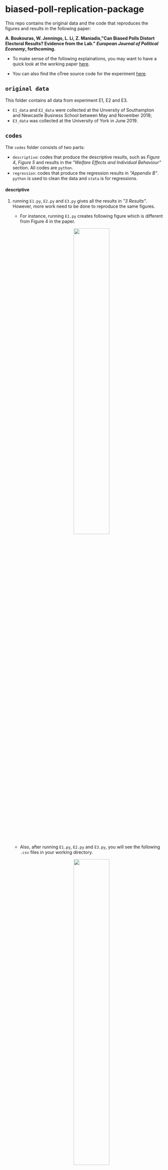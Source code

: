 # biased-poll-replication-package

This repo contains the original data and the code that reproduces the figures and results in the following paper:

**A. Boukouras, W. Jennings, L. Li, Z. Maniadis,"Can Biased Polls Distort Electoral Results? Evidence from the Lab." _European Journal of Political Economy_, forthcoming.**

- To make sense of the following explainations, you may want to have a quick look at the working paper  [here](https://github.com/lunzheng-li/MyWebsite/blob/main/pdf/BJLM2022_Biased%20polls.pdf).

- You can also find the oTree source code for the experiment [here](https://github.com/lunzheng-li/biased-poll-otree).

## `original data`

This folder contains all data from experiment E1, E2 and E3.

- `E1_data` and `E2_data` were collected at the Unversity of Southampton and Newcastle Business School between May and November 2018;
- `E3_data` was collected at the University of York in June 2019.

## `codes`

The `codes` folder consists of two parts:
- `descriptive`: codes that produce the descriptive results, such as _Figure 4_, _Figure 5_ and results in the _"Welfare Effects and Individual Behaviour"_ section. All codes are `python`.
- `regression`: codes that produce the regression results in _"Appendix B"_. `python` is used to clean the data and `stata` is for regressions.

#### descriptive
1. running `E1.py`, `E2.py` and `E3.py` gives all the results in _"3 Results"_. However, more work need to be done to reproduce the same figures.
    - For instance, running `E1.py` creates following figure which is different from Figure 4 in the paper.
        <p align="center">
            <img src="https://user-images.githubusercontent.com/68153897/223376891-d4f4c1c1-d4d1-4869-a612-cf4ea56dd50f.png" width="50%" height="50%"/>
        </p>
      
    - Also, after running  `E1.py`, `E2.py` and `E3.py`, you will see the following `.csv` files in your working directory.
        <p align="center">
            <img src="https://user-images.githubusercontent.com/68153897/223382582-d9b44189-e6cd-4418-86ff-a8b208bc2460.png" width="50%" height="50%"/>
        </p>
      
    - The `csv` files just store the numbers in the figures. For instance, the following `E1_win.csv` is consistent with the bar graph above.
        <p align="center">
            <img src="https://user-images.githubusercontent.com/68153897/223389061-7dff6934-95d8-4a07-b4e4-546503158067.png" width="20%" height="20%"/>
        </p>
        
2. combine `E1_win.csv`,  `E2_win.csv` and `E3_win.csv`, so you a `win.xlsx` file looks like following: 
        <p align="center">
            <img src="https://user-images.githubusercontent.com/68153897/223532299-7cf1e94b-c49c-469b-a292-af28727160cb.png" width="50%" height="50%"/>
        </p>
        
        
    - combine all the  `*_vote.csv` files, and the same process for all `*_pearon.csv`, and you have `win.xlsx`, `vote.xlsx` and `pearson` that contain the results of all three expriments.
    - put all the these combine `csv` files in the same directory with `win.py`

3. run the `win.py`, and it gives you the figures in **Figure 4**.

4. The `E1` produce that result in _"Welfare Effects and Individual Behaviour"_ section and the tables in _"Appendix D"_
    - Note that code would produce the tables directly, some strightforward calculations and copy&paste work are still needed.

##### regression
        





Notes: I apologise that the `E1.py`, `E2.py` and `E3.py` scripts are a bit messy. They are code drafts that also produce figures and results that, in the end, do not presented in the final version of the paper. For purpose of replicating the result of final version, we commented out unnecessay code blocks. Should you have any questions, please email me at lunz3706@outlook.com.

